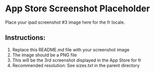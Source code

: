 # App Store Screenshot Placeholder

Place your ipad screenshot #3 image here for the fr locale.

## Instructions:
1. Replace this README.md file with your screenshot image
2. The image should be a PNG file
3. This will be the 3rd screenshot displayed in the App Store for fr
4. Recommended resolution: See sizes.txt in the parent directory
